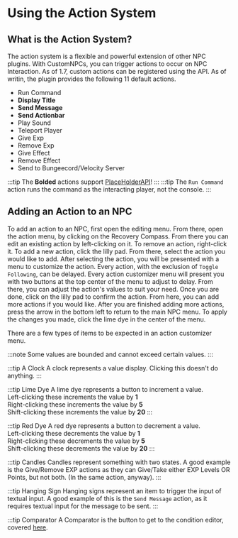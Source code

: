 # Using the Action System

## What is the Action System?
The action system is a flexible and powerful extension of other NPC plugins. With CustomNPCs, you can trigger actions
to occur on NPC Interaction. As of 1.7, custom actions can be registered using the API. As of
writin, the plugin provides the following 11 default actions.

- Run Command
- **Display Title**
- **Send Message**
- **Send Actionbar**
- Play Sound
- Teleport Player
- Give Exp
- Remove Exp
- Give Effect
- Remove Effect
- Send to Bungeecord/Velocity Server

:::tip
The **Bolded** actions support [PlaceHolderAPI](https://www.spigotmc.org/resources/placeholderapi.6245/)!
:::
:::tip
The `Run Command` action runs the command as the interacting player, not the console.
:::

## Adding an Action to an NPC
To add an action to an NPC, first open the editing menu. From there, open the action menu, by clicking on the Recovery
Compass. From there you can edit an existing action by left-clicking on it. To remove an action, right-click it. To
add a new action, click the lilly pad. From there, select the action you would like to add. After selecting the action,
you will be presented with a menu to customize the action. Every action, with the exclusion of `Toggle Following`, can
be delayed. Every action customizer menu will present you with two buttons at the top center of the menu to adjust to
delay. From there, you can adjust the action's values to suit your need. Once you are done, click on the lilly pad to 
confirm the action. From here, you can add more actions if you would like. After you are finished adding more actions,
press the arrow in the bottom left to return to the main NPC menu. To apply the changes you made, click the lime dye
in the center of the menu.

There are a few types of items to be expected in an action customizer menu.

:::note
 Some values are bounded and cannot exceed certain values.
:::

:::tip A Clock
A clock represents a value display. Clicking this doesn't do anything.
:::

:::tip Lime Dye
A lime dye represents a button to increment a value.<br/>
Left-clicking these increments the value by **1**<br/>
Right-clicking these increments the value by **5** <br/>
Shift-clicking these increments the value by **20**
:::

:::tip Red Dye
A red dye represents a button to decrement a value.<br/>
Left-clicking these decrements the value by **1**<br/>
Right-clicking these decrements the value by **5** <br/>
Shift-clicking these decrements the value by **20**
:::

:::tip Candles
Candles represent something with two states. A good example is the Give/Remove EXP actions as they can Give/Take
either EXP Levels OR Points, but not both. (In the same action, anyway).
:::

:::tip Hanging Sign
Hanging signs represent an item to trigger the input of textual input. A good example of this is the `Send Message`
action, as it requires textual input for the message to be sent.
:::


:::tip Comparator
A Comparator is the button to get to the condition editor, covered [here](Using-Conditions-Within-Actions.md).
